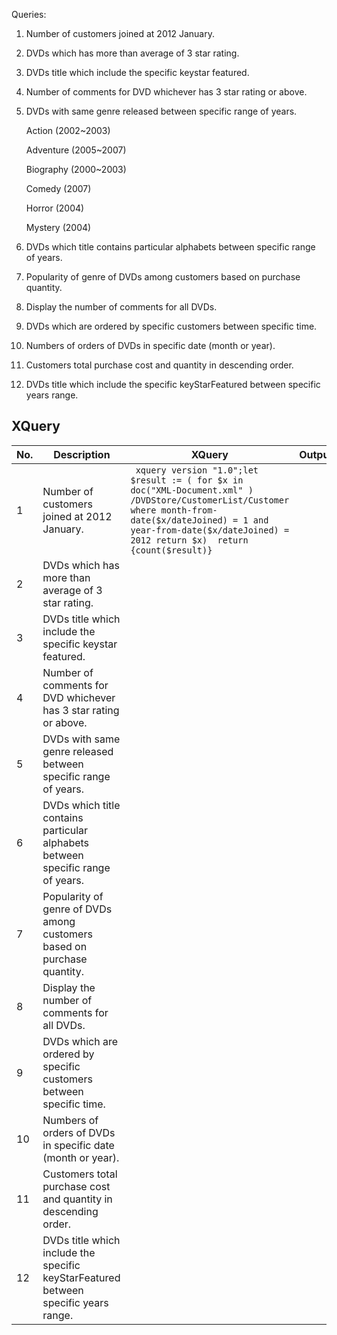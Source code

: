 Queries:

1. Number of customers joined at 2012 January.

2. DVDs which has more than average of 3 star rating.

3. DVDs title which include the specific keystar featured.

4. Number of comments for DVD whichever has 3 star rating or above.

5. DVDs with same genre released between specific range of years.

    Action (2002~2003)

    Adventure (2005~2007)
    
    Biography (2000~2003)
  
    Comedy (2007)
    
    Horror (2004)
    
    Mystery (2004)

6. DVDs which title contains particular alphabets between specific range of years.

7. Popularity of genre of DVDs among customers based on purchase quantity.

8. Display the number of comments for all DVDs.

9. DVDs which are ordered by specific customers between specific time.

10. Numbers of orders of DVDs in specific date (month or year).

11. Customers total purchase cost and quantity in descending order.

12. DVDs title which include the specific keyStarFeatured between specific years range.


## XQuery
| No. | Description                                                                         | XQuery                                                                                                                                                                                                                            | Output |
|-----|-------------------------------------------------------------------------------------|-----------------------------------------------------------------------------------------------------------------------------------------------------------------------------------------------------------------------------------|--------|
| 1   | Number of customers joined at 2012 January.                                         | ` xquery version "1.0";let $result := ( for $x in doc("XML-Document.xml" ) /DVDStore/CustomerList/Customer where month-from-date($x/dateJoined) = 1 and year-from-date($x/dateJoined) = 2012 return $x)  return {count($result)}` |        |
| 2   | DVDs which has more than average of 3 star rating.                                  |                                                                                                                                                                                                                                   |        |
| 3   | DVDs title which include the specific keystar featured.                             |                                                                                                                                                                                                                                   |        |
| 4   | Number of comments for DVD whichever has 3 star rating or above.                    |                                                                                                                                                                                                                                   |        |
| 5   | DVDs with same genre released between specific range of years.                      |                                                                                                                                                                                                                                   |        |
| 6   | DVDs which title contains particular alphabets between specific range of years.     |                                                                                                                                                                                                                                   |        |
| 7   | Popularity of genre of DVDs among customers based on purchase quantity.             |                                                                                                                                                                                                                                   |        |
| 8   | Display the number of comments for all DVDs.                                        |                                                                                                                                                                                                                                   |        |
| 9   | DVDs which are ordered by specific customers between specific time.                 |                                                                                                                                                                                                                                   |        |
| 10  | Numbers of orders of DVDs in specific date (month or year).                         |                                                                                                                                                                                                                                   |        |
| 11  | Customers total purchase cost and quantity in descending order.                     |                                                                                                                                                                                                                                   |        |
| 12  | DVDs title which include the specific keyStarFeatured between specific years range. |                                                                                                                                                                                                                                   |        |
